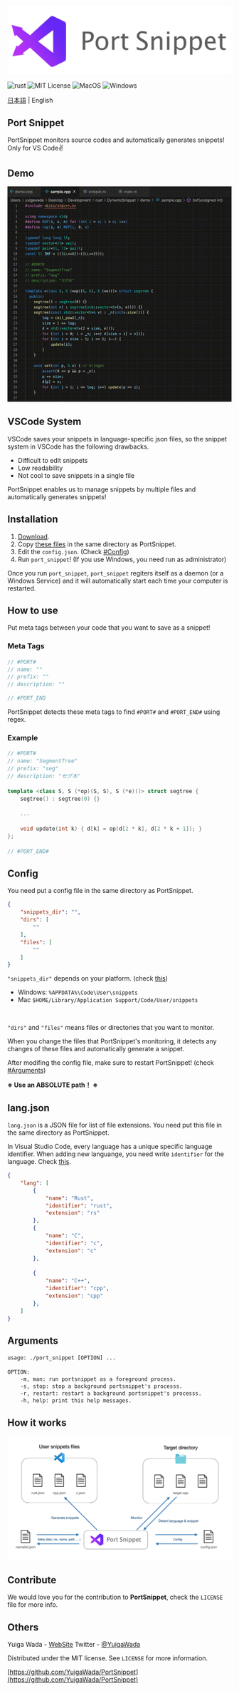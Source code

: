 <img src="image/logo.png">

![rust](https://img.shields.io/badge/rust-100%25-D5A789.svg)
![MIT License](https://img.shields.io/badge/license-MIT-green.svg)
![MacOS](https://img.shields.io/badge/-MacOS-555555.svg?logo=apple&style=popout)
![Windows](https://img.shields.io/badge/-Windows-0078D6.svg?logo=windows&style=flat)

[日本語](https://github.com/YuigaWada/PortSnippet/README.jp.md) | English

## Port Snippet

PortSnippet monitors source codes and automatically generates snippets! Only for VS Code✌

## Demo

<img src = "image/demo.gif">

## VSCode System

VSCode saves your snippets in language-specific json files, so the snippet system in VSCode has the following drawbacks.

- Difficult to edit snippets
- Low readability
- Not cool to save snippets in a single file

PortSnippet enables us to manage snippets by multiple files and automatically generates snippets!

## Installation

1. [Download](https://github.com/YuigaWada/PortSnippet/releases).
2. Copy [these files](https://github.com/YuigaWada/PortSnippet/tree/master/files) in the same directory as PortSnippet.
3. Edit the `config.json`. (Check [#Config](#Config))
4. Run `port_snippet`! (If you use Windows, you need run as administrator)

Once you run `port_snippet`, `port_snippet` regiters itself as a daemon (or a Windows Service) and it will automatically start each time your computer is restarted.


## How to use

Put meta tags between your code that you want to save as a snippet!

### Meta Tags

```cpp
// #PORT#
// name: ""
// prefix: ""
// description: ""

```

```cpp
// #PORT_END 
```

PortSnippet detects these meta tags to find `#PORT#` and `#PORT_END#` using regex.


### Example

```cpp
// #PORT#
// name: "SegmentTree"
// prefix: "seg"
// description: "セグ木"

template <class S, S (*op)(S, S), S (*e)()> struct segtree {
    segtree() : segtree(0) {}

    ...

    void update(int k) { d[k] = op(d[2 * k], d[2 * k + 1]); }
};

// #PORT_END#

```

## Config

You need put a config file in the same directory as PortSnippet.

```json 
{
    "snippets_dir": "",
    "dirs": [
        ""
    ],
    "files": [
        ""
    ]
}
```

`"snippets_dir"` depends on your platform. (check [this](https://vscode-docs.readthedocs.io/en/stable/customization/userdefinedsnippets/))

- Windows:  `%APPDATA%\Code\User\snippets`
- Mac `$HOME/Library/Application Support/Code/User/snippets`
<!-- - Linux $HOME/.config/Code/User/snippets/(language).json -->


<br>

`"dirs"` and `"files"` means files or directories that you want to monitor.

When you change the files that PortSnippet's monitoring, it detects any changes of these files and automatically generate a snippet.

After modifing the config file, make sure to restart PortSnippet! (check [#Arguments](#Arguments))

**※ Use an ABSOLUTE path！ ※**


## lang.json

`lang.json` is a JSON file for list of file extensions. You need put this file in the same directory as PortSnippet.

In Visual Studio Code, every language has a unique specific language identifier. When adding new languange, you need write  `identifier` for the language. Check [this](https://code.visualstudio.com/docs/languages/identifiers).

```json 
{
    "lang": [
        {
            "name": "Rust",
            "identifier": "rust",
            "extension": "rs"
        },
        {
            "name": "C",
            "identifier": "c",
            "extension": "c"
        },

        {
            "name": "C++",
            "identifier": "cpp",
            "extension": "cpp"
        },
    ]  
}
```

## Arguments

```
usage: ./port_snippet [OPTION] ...

OPTION:
    -m, man: run portsnippet as a foreground process.
    -s, stop: stop a background portsnippet's processs.
    -r, restart: restart a background portsnippet's processs.
    -h, help: print this help messages.
```


## How it works

<img src="image/work.png">


## Contribute

We would love you for the contribution to **PortSnippet**, check the ``LICENSE`` file for more info.


## Others

Yuiga Wada -  [WebSite](https://yuiga.dev)
Twitter         - [@YuigaWada](https://twitter.com/YuigaWada)





Distributed under the MIT license. See ``LICENSE`` for more information.

[https://github.com/YuigaWada/PortSnippet](https://github.com/YuigaWada/PortSnippet)
